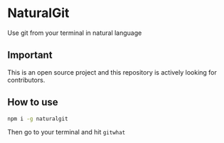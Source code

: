 # NaturalGit
Use git from your terminal in natural language

## Important
This is an open source project and this repository is actively looking for contributors. 

## How to use
```bash
npm i -g naturalgit
```

Then go to your terminal and hit `gitwhat`


